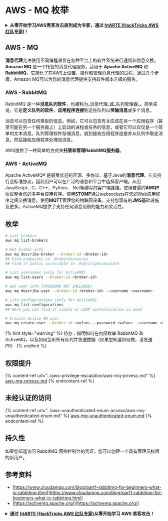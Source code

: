 # AWS - MQ 枚举

<details>

<summary><strong>从零开始学习AWS黑客攻击直到成为专家，通过</strong> <a href="https://training.hacktricks.xyz/courses/arte"><strong>htARTE (HackTricks AWS 红队专家)</strong></a><strong>！</strong></summary>

支持HackTricks的其他方式：

* 如果您想在 **HackTricks中看到您的公司广告** 或 **下载HackTricks的PDF**，请查看[**订阅计划**](https://github.com/sponsors/carlospolop)！
* 获取[**官方PEASS & HackTricks商品**](https://peass.creator-spring.com)
* 发现[**PEASS家族**](https://opensea.io/collection/the-peass-family)，我们独家的[**NFTs系列**](https://opensea.io/collection/the-peass-family)
* **加入** 💬 [**Discord群组**](https://discord.gg/hRep4RUj7f) 或 [**telegram群组**](https://t.me/peass) 或在 **Twitter** 🐦 上**关注**我 [**@carlospolopm**](https://twitter.com/carlospolopm)**。**
* **通过向** [**HackTricks**](https://github.com/carlospolop/hacktricks) 和 [**HackTricks Cloud**](https://github.com/carlospolop/hacktricks-cloud) github仓库提交PR来分享您的黑客技巧。

</details>

## AWS - MQ

**消息代理**允许使用不同编程语言在各种平台上的软件系统进行通信和信息交换。**Amazon MQ** 是一个托管的消息代理服务，适用于 **Apache ActiveMQ** 和 **RabbitMQ**，它简化了在AWS上设置、操作和管理消息代理的过程。通过几个步骤，Amazon MQ可以为您的消息代理提供支持软件版本升级的服务。

### AWS - RabbitMQ

RabbitMQ 是一种**消息队列软件**，也被称为_消息代理_或_队列管理器_。简单来说，它是**定义队列的软件**，**应用程序连接**到这些队列以**传输消息**或多个消息。

消息可以包含任何类型的信息。例如，它可以包含有关应该在另一个应用程序（甚至可能在另一个服务器上）上启动的进程或任务的信息，或者它可以仅仅是一个简单的文本消息。队列管理软件存储消息，直到接收应用程序连接并从队列中取走消息。然后接收应用程序处理该消息。

AWS提供了一种简单的方式来**托管和管理RabbitMQ服务器**。

### AWS - ActiveMQ

Apache ActiveMQ® 是最受欢迎的开源、多协议、基于Java的**消息代理**。它支持行业标准协议，因此用户可以在广泛的语言和平台中选择客户端。从用JavaScript、C、C++、Python、.Net等编写的客户端连接。使用普遍的**AMQP**协议整合您的多平台应用程序。使用**STOMP**通过websockets在您的Web应用程序之间交换消息。使用**MQTT**管理您的物联网设备。支持您现有的**JMS**基础设施及更多。ActiveMQ提供了支持任何消息用例的能力和灵活性。

## 枚举
```bash
# List brokers
aws mq list-brokers

# Get broker info
aws mq describe-broker --broker-id <broker-id>
## Find endpoints in .BrokerInstances
## Find if public accessible in .PubliclyAccessible

# List usernames (only for ActiveMQ)
aws mq list-users --broker-id <broker-id>

# Get user info (PASSWORD NOT INCLUDED)
aws mq describe-user --broker-id <broker-id> --username <username>

# Lits configurations (only for ActiveMQ)
aws mq list-configurations
## Here you can find if simple or LDAP authentication is used

# Creacte Active MQ user
aws mq create-user --broker-id <value> --password <value> --username <value> --console-access
```
{% hint style="warning" %}
待办：指明如何在内部枚举 RabbitMQ 和 ActiveMQ，以及如何监听所有队列并发送数据（如果您知道如何做，请发送 PR）
{% endhint %}

## 权限提升

{% content-ref url="../aws-privilege-escalation/aws-mq-privesc.md" %}
[aws-mq-privesc.md](../aws-privilege-escalation/aws-mq-privesc.md)
{% endcontent-ref %}

## 未经认证的访问

{% content-ref url="../aws-unauthenticated-enum-access/aws-mq-unauthenticated-enum.md" %}
[aws-mq-unauthenticated-enum.md](../aws-unauthenticated-enum-access/aws-mq-unauthenticated-enum.md)
{% endcontent-ref %}

## 持久性

如果您知道访问 RabbitMQ 网络控制台的凭证，您可以创建一个具有管理员权限的新用户。

## 参考资料

* [https://www.cloudamqp.com/blog/part1-rabbitmq-for-beginners-what-is-rabbitmq.html](https://www.cloudamqp.com/blog/part1-rabbitmq-for-beginners-what-is-rabbitmq.html)
* [https://activemq.apache.org/](https://activemq.apache.org/)

<details>

<summary><strong>通过</strong> <a href="https://training.hacktricks.xyz/courses/arte"><strong>htARTE (HackTricks AWS 红队专家)</strong></a><strong>从零开始学习 AWS 黑客攻击！</strong></summary>

支持 HackTricks 的其他方式：

* 如果您想在 **HackTricks** 中看到您的**公司广告**或**下载 HackTricks 的 PDF**，请查看[**订阅计划**](https://github.com/sponsors/carlospolop)！
* 获取 [**官方 PEASS & HackTricks 商品**](https://peass.creator-spring.com)
* 发现 [**PEASS 家族**](https://opensea.io/collection/the-peass-family)，我们独家的 [**NFTs**](https://opensea.io/collection/the-peass-family) 收藏
* **加入** 💬 [**Discord 群组**](https://discord.gg/hRep4RUj7f) 或 [**telegram 群组**](https://t.me/peass) 或在 **Twitter** 🐦 上**关注**我 [**@carlospolopm**](https://twitter.com/carlospolopm)**。**
* **通过向** [**HackTricks**](https://github.com/carlospolop/hacktricks) 和 [**HackTricks Cloud**](https://github.com/carlospolop/hacktricks-cloud) github 仓库提交 PR 来分享您的黑客技巧。

</details>
